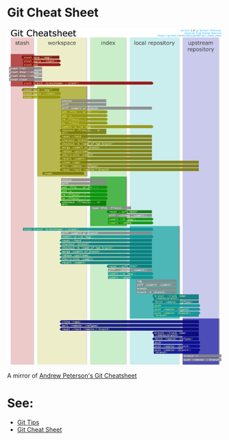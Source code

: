 # Git Cheat Sheet

![Git Commands](git_cheat_sheet.png)

A mirror of [Andrew Peterson's Git Cheatsheet](http://www.ndpsoftware.com/git-cheatsheet.html#loc=workspace;)

# See:

* [Git Tips](https://github.com/Michaelangel007/git_tips)
* [Git Cheat Sheet](https://github.com/Michaelangel007/git_cheat_sheet)

